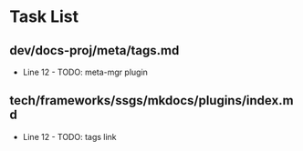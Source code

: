 # Task List

## dev/docs-proj/meta/tags.md
+ Line 12 - TODO: meta-mgr plugin

## tech/frameworks/ssgs/mkdocs/plugins/index.md
+ Line 12 - TODO: tags link

